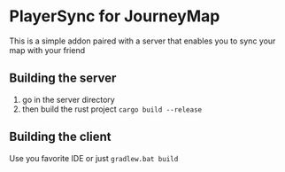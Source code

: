 # PlayerSync for JourneyMap
This is a simple addon paired with a server that enables you to sync your map with your friend
## Building the server
1. go in the server directory
2. then build the rust project ```cargo build --release```
## Building the client
Use you favorite IDE or just ```gradlew.bat build```
